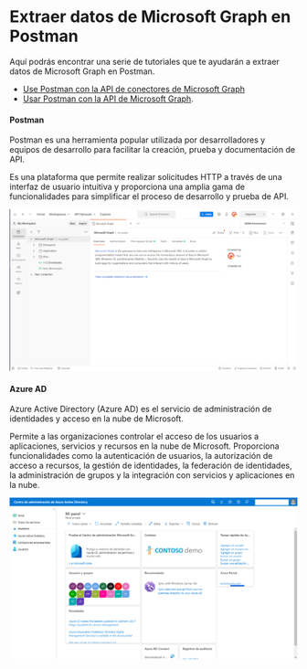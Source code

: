 # Extraer datos de Microsoft Graph en Postman

Aquí podrás encontrar una serie de tutoriales que te ayudarán a extraer datos de Microsoft Graph en Postman.

- [Use Postman con la API de conectores de Microsoft Graph](https://learn.microsoft.com/es-es/graph/connecting-external-content-connectors-api-postman)
- [Usar Postman con la API de Microsoft Graph](https://docs.microsoft.com/es-es/graph/use-postman).

#### Postman

Postman es una herramienta popular utilizada por desarrolladores y equipos de desarrollo para facilitar la creación, prueba y documentación de API.

Es una plataforma que permite realizar solicitudes HTTP a través de una interfaz de usuario intuitiva y proporciona una amplia gama de funcionalidades para simplificar el proceso de desarrollo y prueba de API.

![Postman](/images/postman.png)

#### Azure AD

Azure Active Directory (Azure AD) es el servicio de administración de identidades y acceso en la nube de Microsoft. 

Permite a las organizaciones controlar el acceso de los usuarios a aplicaciones, servicios y recursos en la nube de Microsoft. Proporciona funcionalidades como la autenticación de usuarios, la autorización de acceso a recursos, la gestión de identidades, la federación de identidades, la administración de grupos y la integración con servicios y aplicaciones en la nube.

![Azure AD](/images/azuread.png)
